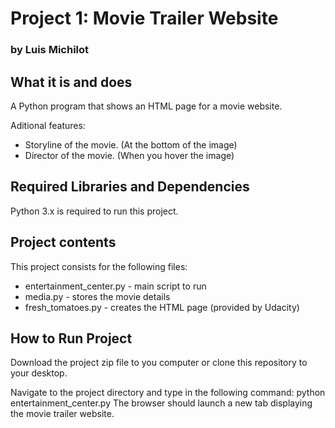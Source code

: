 # Project 1: Movie Trailer Website
### by Luis Michilot

## What it is and does

A Python program that shows an HTML page for a movie website.

Aditional features:

* Storyline of the movie. (At the bottom of the image)
* Director of the movie. (When you hover the image)

## Required Libraries and Dependencies

Python 3.x is required to run this project.

## Project contents

This project consists for the following files:

* entertainment_center.py - main script to run
* media.py - stores the movie details
* fresh_tomatoes.py - creates the HTML page (provided by Udacity)

## How to Run Project

Download the project zip file to you computer or clone this
repository to your desktop.

Navigate to the project directory and type in the following command:
python entertainment_center.py 
The browser should launch a new tab displaying the movie trailer website.


